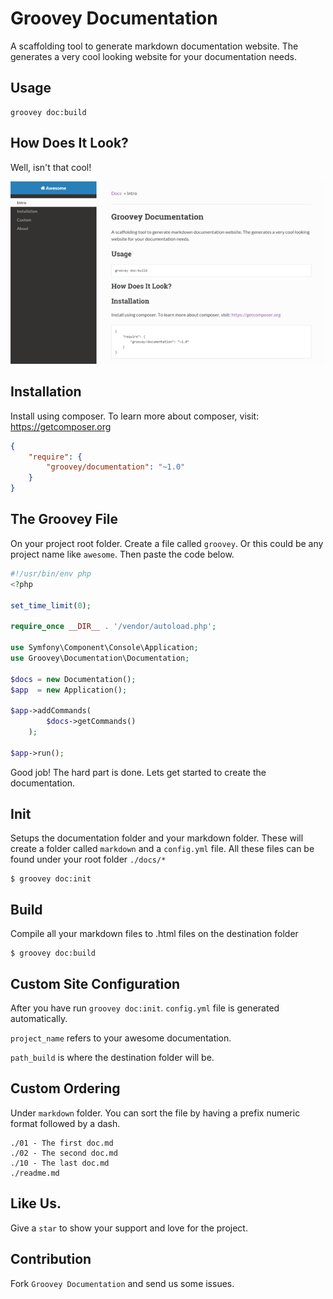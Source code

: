 Groovey Documentation
=====================

A scaffolding tool to generate markdown documentation website. The generates a very cool looking website for your documentation needs.


## Usage

    groovey doc:build

## How Does It Look?

Well, isn't that cool!

![alt tag](https://raw.githubusercontent.com/groovey/Documentation/master/groovey.png)


## Installation

Install using composer. To learn more about composer, visit: https://getcomposer.org

```json
{
    "require": {
        "groovey/documentation": "~1.0"
    }
}
```


## The Groovey File

On your project root folder. Create a file called `groovey`. Or this could be any project name like `awesome`. Then paste the code below.

```php
#!/usr/bin/env php
<?php

set_time_limit(0);

require_once __DIR__ . '/vendor/autoload.php';

use Symfony\Component\Console\Application;
use Groovey\Documentation\Documentation;

$docs = new Documentation();
$app  = new Application();

$app->addCommands(
        $docs->getCommands()
    );

$app->run();
```

Good job! The hard part is done. Lets get started to create the documentation.


## Init

Setups the documentation folder and your markdown folder. These will create a folder called `markdown` and a `config.yml` file. All these files can be found under your root folder `./docs/*`

    $ groovey doc:init

## Build

Compile all your markdown files to .html files on the destination folder

    $ groovey doc:build

## Custom Site Configuration

After you have run `groovey doc:init`. `config.yml` file is generated automatically.

`project_name` refers to your awesome documentation.

`path_build` is where the destination folder will be.

## Custom Ordering

Under `markdown` folder. You can sort the file by having a prefix numeric format followed by a dash.

```directory
./01 - The first doc.md
./02 - The second doc.md
./10 - The last doc.md
./readme.md
```

## Like Us.

Give a `star` to show your support and love for the project.

## Contribution

Fork `Groovey Documentation` and send us some issues.






